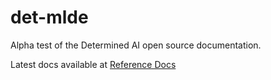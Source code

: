 # det-mlde

Alpha test of the Determined AI open source documentation.

Latest docs available at [Reference Docs](https://docs.determined.ai/latest/)



